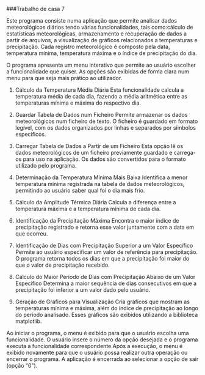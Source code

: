 ###Trabalho de casa 7

Este programa consiste numa aplicação que permite analisar dados meteorológicos diários tendo várias funcionalidades, tais como:cálculo de estatísticas meteorológicas, armazenamento e recuperação de dados a partir de arquivos,  a visualização de gráficos relacionados a temperaturas e precipitação. Cada registro meteorológico é composto pela data, temperatura mínima, temperatura máxima e o índice de precipitação do dia.

O programa apresenta um menu interativo que permite ao usuário escolher a funcionalidade que quiser. As opções são exibidas de forma clara num menu para que seja mais prático ao utilizador.

1. Cálculo da Temperatura Média Diária
Esta funcionalidade calcula a temperatura média de cada dia, fazendo a média aritmética entre as temperaturas mínima e máxima do respectivo dia.

2. Guardar Tabela de Dados num Ficheiro
Permite armazenar os dados meteorológicos num ficheiro de texto. O ficheiro é guardado em formato legível, com os dados organizados por linhas e separados por símbolos específicos.

3. Carregar Tabela de Dados a Partir de um Ficheiro
Esta opção lê os dados meteorológicos de um ficheiro previamente guardado e carrega-os para uso na aplicação. Os dados são convertidos para o formato utilizado pelo programa.

4. Determinação da Temperatura Mínima Mais Baixa
Identifica a menor temperatura mínima registrada na tabela de dados meteorológicos, permitindo ao usuário saber qual foi o dia mais frio.

5. Cálculo da Amplitude Térmica Diária
Calcula a diferença entre a temperatura máxima e a temperatura mínima de cada dia.

6. Identificação da Precipitação Máxima
Encontra o maior índice de precipitação registrado e retorna esse valor juntamente com a data em que ocorreu. 

7. Identificação de Dias com Precipitação Superior a um Valor Específico
Permite ao usuário especificar um valor de referência para precipitação. O programa retorna todos os dias em que a precipitação foi maior do que o valor de precipitação recebido.

8. Cálculo do Maior Período de Dias com Precipitação Abaixo de um Valor Específico
Determina a maior sequência de dias consecutivos em que a precipitação foi inferior a um valor dado pelo usuário.

9. Geração de Gráficos para Visualização
Cria gráficos que mostram as temperaturas mínima e máxima, além do índice de precipitação ao longo do período analisado. Esses gráficos são exibidos utilizando a biblioteca matplotlib.



Ao iniciar o programa, o menu é exibido para que o usuário escolha uma funcionalidade.
O usuário insere o número da opção desejada e o programa executa a funcionalidade correspondente.Após a execução, o menu é exibido novamente para que o usuário possa realizar outra operação ou encerrar o programa.
A aplicação é encerrada ao selecionar a opção de sair (opção "0").
